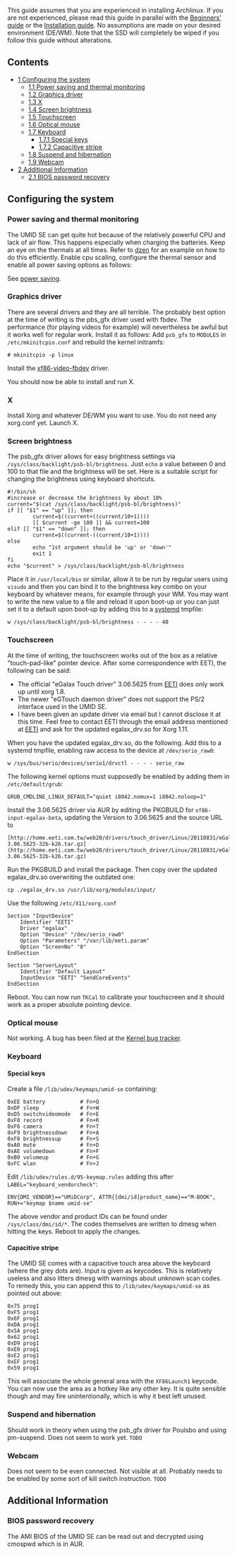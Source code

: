 This guide assumes that you are experienced in installing Archlinux. If you are not experienced, please read this guide in parallel with the [Beginners' guide](/index.php/Beginners%27_guide "Beginners' guide") or the [Installation guide](/index.php/Installation_guide "Installation guide"). No assumptions are made on your desired environment (DE/WM). Note that the SSD will completely be wiped if you follow this guide without alterations.

## Contents

*   [1 Configuring the system](#Configuring_the_system)
    *   [1.1 Power saving and thermal monitoring](#Power_saving_and_thermal_monitoring)
    *   [1.2 Graphics driver](#Graphics_driver)
    *   [1.3 X](#X)
    *   [1.4 Screen brightness](#Screen_brightness)
    *   [1.5 Touchscreen](#Touchscreen)
    *   [1.6 Optical mouse](#Optical_mouse)
    *   [1.7 Keyboard](#Keyboard)
        *   [1.7.1 Special keys](#Special_keys)
        *   [1.7.2 Capacitive stripe](#Capacitive_stripe)
    *   [1.8 Suspend and hibernation](#Suspend_and_hibernation)
    *   [1.9 Webcam](#Webcam)
*   [2 Additional Information](#Additional_Information)
    *   [2.1 BIOS password recovery](#BIOS_password_recovery)

## Configuring the system

### Power saving and thermal monitoring

The UMID SE can get quite hot because of the relatively powerful CPU and lack of air flow. This happens especially when charging the batteries. Keep an eye on the thermals at all times. Refer to [dzen](#dzen) for an example on how to do this efficiently. Enable cpu scaling, configure the thermal sensor and enable all power saving options as follows:

See [power saving](/index.php/Power_saving "Power saving").

### Graphics driver

There are several drivers and they are all terrible. The probably best option at the time of writing is the pbs_gfx driver used with fbdev. The performance (for playing videos for example) will nevertheless be awful but it works well for regular work. Install it as follows: Add `psb_gfx` to `MODULES` in `/etc/mkinitcpio.conf` and rebuild the kernel initramfs:

```
# mkinitcpio -p linux

```

Install the [xf86-video-fbdev](https://www.archlinux.org/packages/?name=xf86-video-fbdev) driver.

You should now be able to install and run X.

### X

Install Xorg and whatever DE/WM you want to use. You do not need any xorg.conf yet. Launch X.

### Screen brightness

The psb_gfx driver allows for easy brightness settings via `/sys/class/backlight/psb-bl/brightness`. Just `echo` a value between 0 and 100 to that file and the brightness will be set. Here is a suitable script for changing the brightness using keyboard shortcuts.

```
#!/bin/sh
#increase or decrease the brightness by about 10%
current="$(cat /sys/class/backlight/psb-bl/brightness)"
if [[ "$1" == "up" ]]; then
        current=$((current+((current/10+1))))
        [[ $current -ge 100 ]] && current=100
elif [[ "$1" == "down" ]]; then
        current=$((current-((current/10+1))))
else
        echo "1st argument should be 'up' or 'down'"
        exit 1
fi
echo "$current" > /sys/class/backlight/psb-bl/brightness

```

Place it in `/usr/local/bin` or similar, allow it to be run by regular users using `visudo` and then you can bind it to the brightness key combo on your keyboard by whatever means, for example through your WM. You may want to write the new value to a file and reload it upon boot-up or you can just set it to a default upon boot-up by adding this to a [systemd](/index.php/Systemd "Systemd") tmpfile:

```
w /sys/class/backlight/psb-bl/brightness - - - - 40

```

### Touchscreen

At the time of writing, the touchscreen works out of the box as a relative "touch-pad-like" pointer device. After some correspondence with EETI, the following can be said:

*   The official "eGalax Touch driver" 3.06.5625 from [EETI](http://home.eeti.com.tw/web20/eGalaxTouchDriver/linuxDriver.htm) does only work up until xorg 1.8.
*   The newer "eGTouch daemon driver" does not support the PS/2 interface used in the UMID SE.
*   I have been given an update driver via email but I cannot disclose it at this time. Feel free to contact EETI through the email address mentioned at [EETI](http://home.eeti.com.tw/web20/eGalaxTouchDriver/linuxDriver.htm) and ask for the updated egalax_drv.so for Xorg 1.11.

When you have the updated egalax_drv.so, do the following. Add this to a systemd tmpfile, enabling raw access to the device at `/dev/serio_raw0`:

```
w /sys/bus/serio/devices/serio1/drvctl - - - - serio_raw

```

The following kernel options must supposedly be enabled by adding them in `/etc/default/grub`:

```
GRUB_CMDLINE_LINUX_DEFAULT="quiet i8042.nomux=1 i8042.noloop=1"

```

Install the 3.06.5625 driver via AUR by editing the PKGBUILD for `xf86-input-egalax-beta`, updating the Version to 3.06.5625 and the source URL to

```
[http://home.eeti.com.tw/web20/drivers/touch_driver/Linux/20110831/eGalaxTouch-3.06.5625-32b-k26.tar.gz](http://home.eeti.com.tw/web20/drivers/touch_driver/Linux/20110831/eGalaxTouch-3.06.5625-32b-k26.tar.gz)

```

Run the PKGBUILD and install the package. Then copy over the updated egalax_drv.so overwriting the outdated one:

```
cp ./egalax_drv.so /usr/lib/xorg/modules/input/

```

Use the following `/etc/X11/xorg.conf`

```
Section "InputDevice"
    Identifier "EETI"
    Driver "egalax"
    Option "Device" "/dev/serio_raw0"
    Option "Parameters" "/var/lib/eeti.param"
    Option "ScreenNo" "0"
EndSection

Section "ServerLayout"
    Identifier "Default Layout"
    InputDevice "EETI" "SendCoreEvents"
EndSection

```

Reboot. You can now run `TKCal` to calibrate your touchscreen and it should work as a proper absolute pointing device.

### Optical mouse

Not working. A bug has been filed at the [Kernel bug tracker](https://bugzilla.kernel.org/show_bug.cgi?id=43058).

### Keyboard

#### Special keys

Create a file `/lib/udev/keymaps/umid-se` containing:

```
0xEE battery           # Fn+Q
0xDF sleep             # Fn+W
0xD5 switchvideomode   # Fn+E
0xF0 record            # Fn+R
0xF6 camera            # Fn+T
0xF9 brightnessdown    # Fn+A
0xF8 brightnessup      # Fn+S
0xA0 mute              # Fn+D
0xAE volumedown        # Fn+F
0xB0 volumeup          # Fn+G
0xFC wlan              # Fn+J

```

Edit `/lib/udev/rules.d/95-keymap.rules` adding this after `LABEL="keyboard_vendorcheck"`:

```
ENV{DMI_VENDOR}=="UMiDCorp", ATTR{[dmi/id]product_name}=="M-BOOK", RUN+="keymap $name umid-se"

```

The above vendor and product IDs can be found under `/sys/class/dmi/id/*`. The codes themselves are written to dmesg when hitting the keys. Reboot to apply the changes.

#### Capacitive stripe

The UMID SE comes with a capacitive touch area above the keyboard (where the grey dots are). Input is given as keycodes. This is relatively useless and also litters dmesg with warnings about unknown scan codes. To remedy this, you can append this to `/lib/udev/keymaps/umid-se` as pointed out above:

```
0x75 prog1
0xF5 prog1
0x6F prog1
0xDA prog1
0x5A prog1
0x62 prog1
0xD9 prog1
0xE0 prog1
0xE2 prog1
0xEF prog1
0x59 prog1

```

This will associate the whole general area with the `XF86Launch1` keycode. You can now use the area as a hotkey like any other key. It is quite sensible though and may fire unintentionally, which is why it best left unused.

### Suspend and hibernation

Should work in theory when using the psb_gfx driver for Poulsbo and using pm-suspend. Does not seem to work yet. `TODO`

### Webcam

Does not seem to be even connected. Not visible at all. Probably needs to be enabled by some sort of kill switch instruction. `TODO`

## Additional Information

### BIOS password recovery

The AMI BIOS of the UMID SE can be read out and decrypted using cmospwd which is in AUR.
